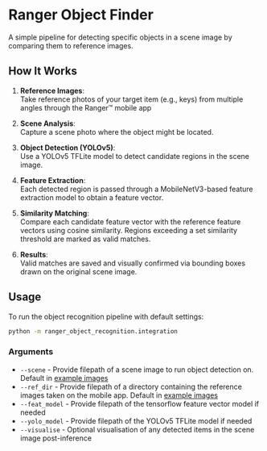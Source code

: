 # Ranger Object Finder

A simple pipeline for detecting specific objects in a scene image by comparing them to reference images.

## How It Works

1. **Reference Images**:  
   Take reference photos of your target item (e.g., keys) from multiple angles through the Ranger™ mobile app

2. **Scene Analysis**:  
   Capture a scene photo where the object might be located.

3. **Object Detection (YOLOv5)**:  
   Use a YOLOv5 TFLite model to detect candidate regions in the scene image.

4. **Feature Extraction**:  
   Each detected region is passed through a MobileNetV3-based feature extraction model to obtain a feature vector.

5. **Similarity Matching**:  
   Compare each candidate feature vector with the reference feature vectors using cosine similarity. Regions exceeding a set similarity threshold are marked as valid matches.

6. **Results**:  
   Valid matches are saved and visually confirmed via bounding boxes drawn on the original scene image.

## Usage

To run the object recognition pipeline with default settings:

```bash
python -m ranger_object_recognition.integration
```

### Arguments
- `--scene` - Provide filepath of a scene image to run object detection on. Default in [example images](example%20images/keys_scene.jpeg)
- `--ref_dir` - Provide filepath of a directory containing the reference images taken on the mobile app. Default in [example images](example%20images/keys_ref)
- `--feat_model` - Provide filepath of the tensorflow feature vector model if needed
- `--yolo_model` - Provide filepath of the YOLOv5 TFLite model if needed
- `--visualise` - Optional visualisation of any detected items in the scene image post-inference
